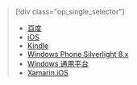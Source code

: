 > [!div class="op_single_selector"]
>- [百度](../articles/notification-hubs/notification-hubs-baidu-china-android-notifications-get-started.md)
>- [iOS](../articles/notification-hubs/notification-hubs-ios-apple-push-notification-apns-get-started.md)
>- [Kindle](../articles/notification-hubs/notification-hubs-kindle-amazon-adm-push-notification.md)
>- [Windows Phone Silverlight 8.x](../articles/notification-hubs/notification-hubs-windows-mobile-push-notifications-mpns.md)
>- [Windows 通用平台](../articles/notification-hubs/notification-hubs-windows-store-dotnet-get-started-wns-push-notification.md)
>- [Xamarin.iOS](../articles/notification-hubs/xamarin-notification-hubs-ios-push-notification-apns-get-started.md)

<!---HONumber=Mooncake_1017_2016-->